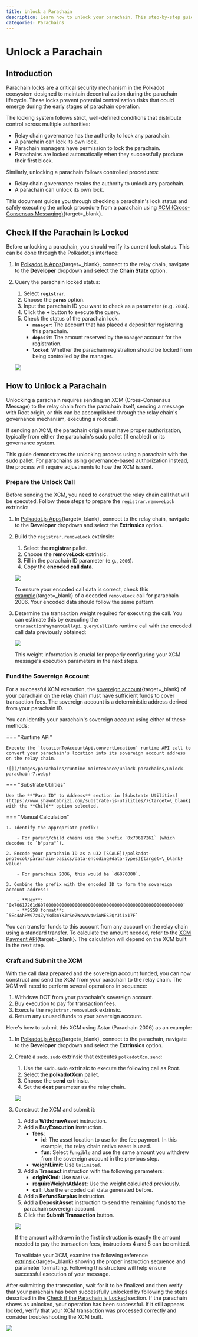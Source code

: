 ```yaml
---
title: Unlock a Parachain
description: Learn how to unlock your parachain. This step-by-step guide covers verifying lock status, preparing calls, and executing the unlock process.
categories: Parachains
---
```


# Unlock a Parachain

## Introduction

Parachain locks are a critical security mechanism in the Polkadot ecosystem designed to maintain decentralization during the parachain lifecycle. These locks prevent potential centralization risks that could emerge during the early stages of parachain operation.

The locking system follows strict, well-defined conditions that distribute control across multiple authorities:

- Relay chain governance has the authority to lock any parachain.
- A parachain can lock its own lock.
- Parachain managers have permission to lock the parachain.
- Parachains are locked automatically when they successfully produce their first block.

Similarly, unlocking a parachain follows controlled procedures:

- Relay chain governance retains the authority to unlock any parachain.
- A parachain can unlock its own lock.

This document guides you through checking a parachain's lock status and safely executing the unlock procedure from a parachain using [XCM (Cross-Consensus Messaging)](/parachains/interoperability/){target=\_blank}.

## Check If the Parachain Is Locked

Before unlocking a parachain, you should verify its current lock status. This can be done through the Polkadot.js interface:

1. In [Polkadot.js Apps](https://polkadot.js.org/apps/#/explorer){target=\_blank}, connect to the relay chain, navigate to the **Developer** dropdown and select the **Chain State** option.

2. Query the parachain locked status:
    1. Select **`registrar`**.
    2. Choose the **`paras`** option.
    3. Input the parachain ID you want to check as a parameter (e.g. `2006`).
    4. Click the **+** button to execute the query.
    5. Check the status of the parachain lock.
        - **`manager`**: The account that has placed a deposit for registering this parachain.
        - **`deposit`**: The amount reserved by the `manager` account for the registration.
        - **`locked`**: Whether the parachain registration should be locked from being controlled by the manager.

    ![](/images/parachains/runtime-maintenance/unlock-parachains/unlock-parachain-1.webp)

## How to Unlock a Parachain

Unlocking a parachain requires sending an XCM (Cross-Consensus Message) to the relay chain from the parachain itself, sending a message with Root origin, or this can be accomplished through the relay chain's governance mechanism, executing a root call.

If sending an XCM, the parachain origin must have proper authorization, typically from either the parachain's sudo pallet (if enabled) or its governance system.

This guide demonstrates the unlocking process using a parachain with the sudo pallet. For parachains using governance-based authorization instead, the process will require adjustments to how the XCM is sent.

### Prepare the Unlock Call

Before sending the XCM, you need to construct the relay chain call that will be executed. Follow these steps to prepare the `registrar.removeLock` extrinsic:

1. In [Polkadot.js Apps](https://polkadot.js.org/apps/#/explorer){target=\_blank}, connect to the relay chain, navigate to the **Developer** dropdown and select the **Extrinsics** option.

2. Build the `registrar.removeLock` extrinsic:

    1. Select the **registrar** pallet.
    2. Choose the **removeLock** extrinsic.
    3. Fill in the parachain ID parameter (e.g., `2006`).
    4. Copy the **encoded call data**.

    ![](/images/parachains/runtime-maintenance/unlock-parachains/unlock-parachain-2.webp)

    To ensure your encoded call data is correct, check this [example](https://polkadot.js.org/apps/?rpc=wss%3A%2F%2Fdot-rpc.stakeworld.io#/extrinsics/decode/0x4604d6070000){target=\_blank} of a decoded `removeLock` call for parachain 2006. Your encoded data should follow the same pattern.

3. Determine the transaction weight required for executing the call. You can estimate this by executing the `transactionPaymentCallApi.queryCallInfo` runtime call with the encoded call data previously obtained:

    ![](/images/parachains/runtime-maintenance/unlock-parachains/unlock-parachain-3.webp)

    This weight information is crucial for properly configuring your XCM message's execution parameters in the next steps.

### Fund the Sovereign Account

For a successful XCM execution, the [sovereign account](https://github.com/polkadot-fellows/xcm-format/blob/10726875bd3016c5e528c85ed6e82415e4b847d7/README.md?plain=1#L50){target=\_blank} of your parachain on the relay chain must have sufficient funds to cover transaction fees. The sovereign account is a deterministic address derived from your parachain ID.

You can identify your parachain's sovereign account using either of these methods:

=== "Runtime API"

    Execute the `locationToAccountApi.convertLocation` runtime API call to convert your parachain's location into its sovereign account address on the relay chain.

    ![](/images/parachains/runtime-maintenance/unlock-parachains/unlock-parachain-7.webp)

=== "Substrate Utilities"

    Use the **"Para ID" to Address** section in [Substrate Utilities](https://www.shawntabrizi.com/substrate-js-utilities/){target=\_blank} with the **Child** option selected.

=== "Manual Calculation"

    1. Identify the appropriate prefix:

        - For parent/child chains use the prefix `0x70617261` (which decodes to `b"para"`).
         
    2. Encode your parachain ID as a u32 [SCALE](/polkadot-protocol/parachain-basics/data-encoding#data-types){target=\_blank} value:

        - For parachain 2006, this would be `d6070000`.

    3. Combine the prefix with the encoded ID to form the sovereign account address:

        - **Hex**: `0x70617261d6070000000000000000000000000000000000000000000000000000`
        - **SS58 format**: `5Ec4AhPW97z4ZyYkd3mYkJrSeZWcwVv4wiANES2QrJi1x17F`

You can transfer funds to this account from any account on the relay chain using a standard transfer. To calculate the amount needed, refer to the [XCM Payment API](/develop/interoperability/xcm-runtime-apis/#xcm-payment-api){target=\_blank}. The calculation will depend on the XCM built in the next step.

### Craft and Submit the XCM

With the call data prepared and the sovereign account funded, you can now construct and send the XCM from your parachain to the relay chain. The XCM will need to perform several operations in sequence:

1. Withdraw DOT from your parachain's sovereign account.
2. Buy execution to pay for transaction fees.
3. Execute the `registrar.removeLock` extrinsic.
4. Return any unused funds to your sovereign account.

Here's how to submit this XCM using Astar (Parachain 2006) as an example:

1. In [Polkadot.js Apps](https://polkadot.js.org/apps/#/explorer){target=\_blank}, connect to the parachain, navigate to the **Developer** dropdown and select the **Extrinsics** option.

2. Create a `sudo.sudo` extrinsic that executes `polkadotXcm.send`:

    1. Use the `sudo.sudo` extrinsic to execute the following call as Root.
    2. Select the **polkadotXcm** pallet.
    3. Choose the **send** extrinsic.
    4. Set the **dest** parameter as the relay chain.

    ![](/images/parachains/runtime-maintenance/unlock-parachains/unlock-parachain-4.webp)

3. Construct the XCM and submit it:

    1. Add a **WithdrawAsset** instruction.
    2. Add a **BuyExecution** instruction.
        - **fees**:
            - **id**: The asset location to use for the fee payment. In this example, the relay chain native asset is used.
            - **fun**: Select `Fungible` and use the same amount you withdrew from the sovereign account in the previous step.
        - **weightLimit**: Use `Unlimited`.
    3. Add a **Transact** instruction with the following parameters:
        - **originKind**: Use `Native`.
        - **requireWeightAtMost**: Use the weight calculated previously.
        - **call**: Use the encoded call data generated before.
    4. Add a **RefundSurplus** instruction.
    5. Add a **DepositAsset** instruction to send the remaining funds to the parachain sovereign account.
    6. Click the **Submit Transaction** button.

    ![](/images/parachains/runtime-maintenance/unlock-parachains/unlock-parachain-5.webp)

    If the amount withdrawn in the first instruction is exactly the amount needed to pay the transaction fees, instructions 4 and 5 can be omitted.

    To validate your XCM, examine the following reference [extrinsic](https://polkadot.js.org/apps/?rpc=wss%3A%2F%2Fastar.public.curie.radiumblock.co%2Fws#/extrinsics/decode/0x63003300040100041400040000000700e40b5402130000000700e40b540200060042d3c91800184604d6070000140d0100000100591f){target=_blank} showing the proper instruction sequence and parameter formatting. Following this structure will help ensure successful execution of your message.

After submitting the transaction, wait for it to be finalized and then verify that your parachain has been successfully unlocked by following the steps described in the [Check if the Parachain is Locked](#check-if-the-parachain-is-locked) section. If the parachain shows as unlocked, your operation has been successful. If it still appears locked, verify that your XCM transaction was processed correctly and consider troubleshooting the XCM built.

![](/images/parachains/runtime-maintenance/unlock-parachains/unlock-parachain-6.webp)